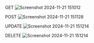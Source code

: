 GET
![Screenshot 2024-11-21 151012](https://github.com/user-attachments/assets/073e4422-ee09-4b96-8a1c-135bd01c8d05)

POST
![Screenshot 2024-11-21 151128](https://github.com/user-attachments/assets/733716a6-6cd3-4a59-8d14-a8ab44ca3000)

UPDATE
![Screenshot 2024-11-21 151214](https://github.com/user-attachments/assets/5074dc81-f895-4530-8366-ade465f90871)

DELETE
![Screenshot 2024-11-21 151214](https://github.com/user-attachments/assets/c4da3a3e-ffc3-4f2d-b11f-8f5598ec8fcc)
